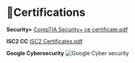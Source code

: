 # 📜Certifications #

**Security+** 
[CompTIA Security+ ce certificate.pdf](https://github.com/user-attachments/files/20895325/CompTIA.Security%2B.ce.certificate.pdf)

**ISC2 CC**
[ISC2 Certificates.pdf](https://github.com/user-attachments/files/20895338/ISC2.Certificates.pdf)

**Google Cybersecurity**
![Google Cyber security](https://github.com/user-attachments/assets/361ca818-6aa1-4071-88f7-4b20755b5518)
